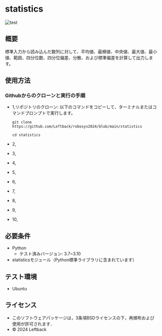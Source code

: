# statistics

![test](https://github.com/Leftback/robosys2024/actions/workflows/test.yml/badge.svg)

## 概要

標準入力から読み込んだ数列に対して、平均値、最頻値、中央値、最大値、最小値、範囲、四分位数、四分位偏差、分散、および標準偏差を計算して出力します。

## 使用方法
### Githubからのクローンと実行の手順

* 1,リポジトリのクローン: 以下のコマンドをコピーして、ターミナルまたはコマンドプロンプトで実行します。
    ```
    git clone https://github.com/Leftback/robosys2024/blob/main/statistics
    ```
    ```
    cd statistics
    ```

* 2,
* 3,
* 4,
* 5,
* 6,
* 7,
* 8,
* 9,
* 10,


## 必要条件

* Python
  * テスト済みバージョン: 3.7~3.10
* statisticsモジュール（Python標準ライブラリに含まれています）

## テスト環境

* Ubuntu

## ライセンス

* このソフトウェアパッケージは，3条項BSDライセンスの下，再頒布および使用が許可されます．
* © 2024 Leftback


